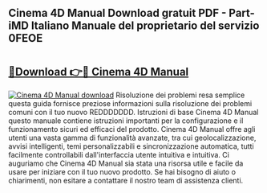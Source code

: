 ## Cinema 4D Manual Download gratuit PDF - Part-iMD Italiano Manuale del proprietario del servizio 0FEOE

# <h2><a href="http://dfde2g.blite.top/?on=Cinema+4D+Manual">🔗Download 👉🔴 Cinema 4D Manual</a></h2>

[![Cinema 4D Manual download](https://i.imgur.com/lujVjoI.png)](http://dfde2g.blite.top/?on=Cinema+4D+Manual)
Risoluzione dei problemi resa semplice questa guida fornisce preziose informazioni sulla risoluzione dei problemi comuni con il tuo nuovo REDDDDDDD. Istruzioni di base Cinema 4D Manual questo manuale contiene istruzioni importanti per la configurazione e il funzionamento sicuri ed efficaci del prodotto. Cinema 4D Manual offre agli utenti una vasta gamma di funzionalità avanzate, tra cui geolocalizzazione, avvisi intelligenti, temi personalizzabili e sincronizzazione automatica, tutti facilmente controllabili dall'interfaccia utente intuitiva e intuitiva. Ci auguriamo che Cinema 4D Manual sia stata una risorsa utile e facile da usare per iniziare con il tuo nuovo prodotto. Se hai bisogno di aiuto o chiarimenti, non esitare a contattare il nostro team di assistenza clienti.
